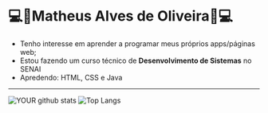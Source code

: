 # 💻🎵Matheus Alves de Oliveira🎵💻

* Tenho interesse em aprender a programar meus próprios apps/páginas web;
* Estou fazendo um curso técnico de <strong>Desenvolvimento de Sistemas</strong> no SENAI
* Apredendo: HTML, CSS e Java

--------------------------------------------------------------------------------------------------------------------

![YOUR github stats](https://github-readme-stats.vercel.app/api?username=MalvzMK1&theme=nightowl&layout=compact)       ![Top Langs](https://github-readme-stats.vercel.app/api/top-langs/?username=MalvzMK1&theme=nightowl&layout=compact)
